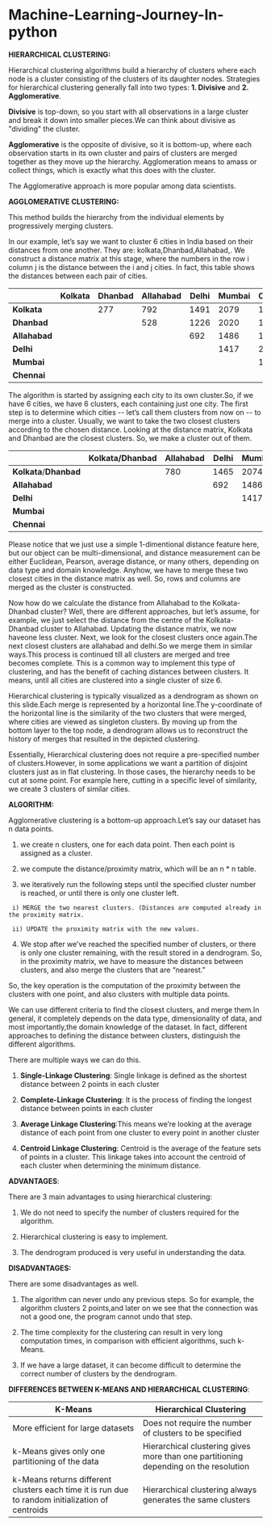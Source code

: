 # Machine-Learning-Journey-In-python

**HIERARCHICAL CLUSTERING:**

Hierarchical clustering algorithms build a hierarchy of clusters where each node is a cluster consisting of the clusters of its daughter nodes.
Strategies for hierarchical clustering generally fall into two types: **1. Divisive** and **2. Agglomerative**.

**Divisive** is top-down, so you start with all observations in a large cluster and break it down into smaller pieces.We can think about divisive as "dividing" the cluster.

**Agglomerative** is the opposite of divisive, so it is bottom-up, where each observation starts in its own cluster and pairs of clusters are merged together as they move up the hierarchy.
Agglomeration means to amass or collect things, which is exactly what this does with the cluster.

The Agglomerative approach is more popular among data scientists.

**AGGLOMERATIVE CLUSTERING:**

This method builds the hierarchy from the individual elements by progressively merging
clusters. 

In our example, let’s say we want to cluster 6 cities in India based on their distances from one another.
They are: kolkata,Dhanbad,Allahabad,.
We construct a distance matrix at this stage, where the numbers in the row i column j is
the distance between the i and j cities. In fact, this table shows the distances between
each pair of cities.

|             |**Kolkata**|**Dhanbad**|**Allahabad**|**Delhi**|**Mumbai**|**Chennai**|
|-------------|----------|--------|-------|---------|--------|---------|
|**Kolkata**||277|792|1491|2079|1681|
|**Dhanbad**|||528|1226|2020|1743|
|**Allahabad**||||692|1486|1788|
|**Delhi**|||||1417|2209|
|**Mumbai**||||||1336|
|**Chennai**|||||||


The algorithm is started by assigning each city to its own cluster.So, if we have 6 cities, we have 6 clusters, each containing just one city.
The first step is to determine which cities -- let’s call them clusters from now on
-- to merge into a cluster. Usually, we want to take the two closest clusters according
to the chosen distance. Looking at the distance matrix, Kolkata and
Dhanbad are the closest clusters. So, we make a cluster out of them.

|             |**Kolkata**/**Dhanbad**|**Allahabad**|**Delhi**|**Mumbai**|**Chennai**|
|-------------|------------------|-------|---------|--------|---------|
|**Kolkata**/**Dhanbad**||780|1465|2074|1675|
|**Allahabad**|||692|1486|1788|
|**Delhi**||||1417|2209|
|**Mumbai**|||||1336|
|**Chennai**||||||

Please notice that we just use a simple 1-dimentional distance feature here, but our object can
be multi-dimensional, and distance measurement can be either Euclidean, Pearson, average
distance, or many others, depending on data type and domain knowledge.
Anyhow, we have to merge these two closest cities in the distance matrix as well.
So, rows and columns are merged as the cluster is constructed.

Now how do we calculate the distance from Allahabad to the Kolkata-Dhanbad cluster? Well, there are different approaches, but
let’s assume, for example, we just select the distance from the centre of the Kolkata-Dhanbad cluster to Allahabad. Updating the distance matrix, we now haveone less cluster. Next, we look for the closest clusters once again.The next closest clusters are allahabad and delhi.So we merge them in similar ways.This process is continued till all clusters are merged and tree becomes complete.
This is a common way to implement this type of clustering, and has the benefit of caching distances between clusters.
It means, until all cities are clustered into a single cluster of size 6.

Hierarchical clustering is typically visualized as a dendrogram as shown on this slide.Each merge is represented by a horizontal line.The y-coordinate of the horizontal line is the similarity of the two clusters that were merged, where cities are viewed as singleton clusters.
By moving up from the bottom layer to the top node, a dendrogram allows us to reconstruct the history of merges that resulted in the depicted clustering.

Essentially, Hierarchical clustering does not require a pre-specified number of clusters.However, in some applications we want a partition of disjoint clusters just as in flat clustering.
 In those cases, the hierarchy needs to be cut at some point.
For example here, cutting in a specific level of similarity, we create 3 clusters of similar cities.

**ALGORITHM:**

Agglomerative clustering is a bottom-up approach.Let’s say our dataset has n data points. 
   1. we create n clusters, one for each data point. Then each point is assigned as a cluster.
   
   2. we compute the distance/proximity matrix, which will be an n * n table.
   
   3. we iteratively run the following steps until the specified cluster number is reached, or until there is only one cluster left.
   
     i) MERGE the two nearest clusters. (Distances are computed already in the proximity matrix.
     
     ii) UPDATE the proximity matrix with the new values.
     
   4. We stop after we’ve reached the specified number of clusters, or there is only one cluster remaining, with the result stored in a dendrogram. So, in the proximity matrix, we have to measure the distances between clusters, and also merge the clusters that are “nearest.”
   
So, the key operation is the computation of the proximity between the clusters with one point, and also clusters with multiple data points.

We can use different criteria to find the closest clusters, and merge them.In general, it completely depends on the data type, dimensionality of data, and most importantly,the domain knowledge of the dataset. In fact, different approaches to defining
the distance between clusters, distinguish the different algorithms.

There are multiple ways we can do this.

   1. **Single-Linkage Clustering**: Single linkage is defined as the shortest distance between 2 points in each cluster
   
   2. **Complete-Linkage Clustering**: It is the process of finding the longest distance between points in each cluster
   
   3. **Average Linkage Clustering**:This means we’re looking at the average distance of each point from one cluster to
every point in another cluster

   4. **Centroid Linkage Clustering**: Centroid is the average of the feature sets of points in a cluster. This linkage takes into account the centroid of each cluster when determining the minimum distance.
  
  **ADVANTAGES**:

   There are 3 main advantages to using hierarchical clustering:
   
1. We do not need to specify the number of clusters required for the algorithm.

2. Hierarchical clustering is easy to implement.

3. The dendrogram produced is very useful in understanding the data.

**DISADVANTAGES:**

There are some disadvantages as well. 

1. The algorithm can never undo any previous steps. So for example, the algorithm clusters 2 points,and later on we see that the connection was not a good one, the program cannot undo that step. 

2. The time complexity for the clustering can result in very long computation times, in comparison with efficient algorithms, such
k-Means. 

3. If we have a large dataset, it can become difficult to determine the correct number of clusters by the dendrogram.

**DIFFERENCES BETWEEN K-MEANS AND HIERARCHICAL CLUSTERING**:

|**K-Means**|**Hierarchical Clustering**|
|------|-------------|
|More efficient for large datasets|Does not require the number of clusters to be specified|
|k-Means gives only one partitioning of the data|Hierarchical clustering gives more than one partitioning depending on the resolution|
|k-Means returns different clusters each time it is run due to random initialization of centroids|Hierarchical clustering always generates the same clusters|
    
